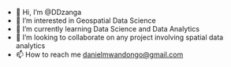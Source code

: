 - 👋 Hi, I’m @DDzanga
- 👀 I’m interested in Geospatial Data Science
- 🌱 I’m currently learning Data Science and Data Analytics
- 💞️ I’m looking to collaborate on any project involving spatial data analytics
- 📫 How to reach me danielmwandongo@gmail.com

<!---
DDzanga/DDzanga is a ✨ special ✨ repository because its `README.md` (this file) appears on your GitHub profile.
You can click the Preview link to take a look at your changes.
--->

